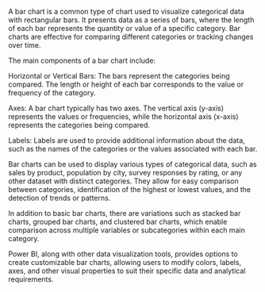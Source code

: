 A bar chart is a common type of chart used to visualize categorical data with rectangular bars. It presents data as a series of bars, where the length of each bar represents the quantity or value of a specific category. Bar charts are effective for comparing different categories or tracking changes over time.

The main components of a bar chart include:

Horizontal or Vertical Bars: The bars represent the categories being compared. The length or height of each bar corresponds to the value or frequency of the category.

Axes: A bar chart typically has two axes. The vertical axis (y-axis) represents the values or frequencies, while the horizontal axis (x-axis) represents the categories being compared.

Labels: Labels are used to provide additional information about the data, such as the names of the categories or the values associated with each bar.

Bar charts can be used to display various types of categorical data, such as sales by product, population by city, survey responses by rating, or any other dataset with distinct categories. They allow for easy comparison between categories, identification of the highest or lowest values, and the detection of trends or patterns.

In addition to basic bar charts, there are variations such as stacked bar charts, grouped bar charts, and clustered bar charts, which enable comparison across multiple variables or subcategories within each main category.

Power BI, along with other data visualization tools, provides options to create customizable bar charts, allowing users to modify colors, labels, axes, and other visual properties to suit their specific data and analytical requirements.
